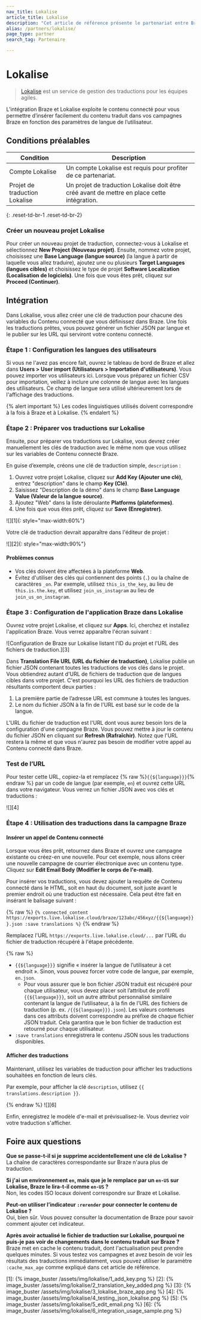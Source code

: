 ```yaml
---
nav_title: Lokalise
article_title: Lokalise
description: "Cet article de référence présente le partenariat entre Braze et Lokalise, un service de gestion des traductions pour les équipes agiles."
alias: /partners/lokalise/
page_type: partner
search_tag: Partenaire

---
```


# Lokalise

> [Lokalise](https://lokalise.com) est un service de gestion des traductions pour les équipes agiles.

L’intégration Braze et Lokalise exploite le contenu connecté pour vous permettre d’insérer facilement du contenu traduit dans vos campagnes Braze en fonction des paramètres de langue de l’utilisateur.

## Conditions préalables

| Condition | Description |
| ----------- | ----------- |
| Compte Lokalise | Un compte Lokalise est requis pour profiter de ce partenariat. |
| Projet de traduction Lokalise | Un projet de traduction Lokalise doit être créé avant de mettre en place cette intégration. |
{: .reset-td-br-1 .reset-td-br-2}

### Créer un nouveau projet Lokalise

Pour créer un nouveau projet de traduction, connectez-vous à Lokalise et sélectionnez **New Project (Nouveau projet)**. Ensuite, nommez votre projet, choisissez une **Base Language (langue source)** (la langue à partir de laquelle vous allez traduire), ajoutez une ou plusieurs **Target Languages (langues cibles)** et choisissez le type de projet **Software Localization (Localisation de logiciels)**. Une fois que vous êtes prêt, cliquez sur **Proceed (Continuer)**.

## Intégration

Dans Lokalise, vous allez créer une clé de traduction pour chacune des variables du Contenu connecté que vous définissez dans Braze. Une fois les traductions prêtes, vous pouvez générer un fichier JSON par langue et le publier sur les URL qui serviront votre contenu connecté.

### Étape 1 : Configuration les langues des utilisateurs

Si vous ne l'avez pas encore fait, ouvrez le tableau de bord de Braze et allez dans **Users > User import (Utilisateurs > Importation d'utilisateurs)**. Vous pouvez importer vos utilisateurs ici. Lorsque vous préparez un fichier CSV pour importation, veillez à inclure une colonne de langue avec les langues des utilisateurs. Ce champ de langue sera utilisé ultérieurement lors de l'affichage des traductions. 

{% alert important %}
Les codes linguistiques utilisés doivent correspondre à la fois à Braze et à Lokalise.
{% endalert %}
### Étape 2 : Préparer vos traductions sur Lokalise

Ensuite, pour préparer vos traductions sur Lokalise, vous devrez créer manuellement les clés de traduction avec le même nom que vous utilisez sur les variables de Contenu connecté Braze. 

En guise d’exemple, créons une clé de traduction simple, `description` :
1. Ouvrez votre projet Lokalise, cliquez sur **Add Key (Ajouter une clé)**, entrez "description" dans le champ **Key (Clé)**.
2. Saisissez "Description de la démo" dans le champ **Base Language Value (Valeur de la langue source)**.
3. Ajoutez "Web" dans la liste déroulante **Platforms (plateformes)**. 
4. Une fois que vous êtes prêt, cliquez sur **Save (Enregistrer)**.

![][1]{: style="max-width:60%"}

Votre clé de traduction devrait apparaître dans l'éditeur de projet :

![][2]{: style="max-width:90%"}

#### Problèmes connus

- Vos clés doivent être affectées à la plateforme **Web**.
- Évitez d'utiliser des clés qui contiennent des points (`.`) ou la chaîne de caractères `_on`. Par exemple, utilisez `this_is_the_key`, au lieu de `this.is.the.key`, et utilisez `join_us_instagram` au lieu de `join_us_on_instagram`.

### Étape 3 : Configuration de l'application Braze dans Lokalise

Ouvrez votre projet Lokalise, et cliquez sur **Apps**. Ici, cherchez et installez l'application Braze. Vous verrez apparaître l'écran suivant :

![Configuration de Braze sur Lokalise listant l'ID du projet et l'URL des fichiers de traduction.][3]

Dans **Translation File URL (URL du fichier de traduction)**, Lokalise publie un fichier JSON contenant toutes les traductions de vos clés dans le projet. Vous obtiendrez autant d'URL de fichiers de traduction que de langues cibles dans votre projet. C'est pourquoi les URL des fichiers de traduction résultants comportent deux parties :

1. La première partie de l’adresse URL est commune à toutes les langues.
2. Le nom du fichier JSON à la fin de l'URL est basé sur le code de la langue.

L'URL du fichier de traduction est l'URL dont vous aurez besoin lors de la configuration d'une campagne Braze. Vous pouvez mettre à jour le contenu du fichier JSON en cliquant sur **Refresh (Rafraîchir)**. Notez que l'URL restera la même et que vous n'aurez pas besoin de modifier votre appel au Contenu connecté dans Braze.

### Test de l’URL

Pour tester cette URL, copiez-la et remplacez {% raw %}`{{${language}}}`{% endraw %} par un code de langue (par exemple, `en`) et ouvrez cette URL dans votre navigateur. Vous verrez un fichier JSON avec vos clés et traductions :

![][4]

### Étape 4 : Utilisation des traductions dans la campagne Braze

#### Insérer un appel de Contenu connecté

Lorsque vous êtes prêt, retournez dans Braze et ouvrez une campagne existante ou créez-en une nouvelle. Pour cet exemple, nous allons créer une nouvelle campagne de courrier électronique avec un contenu type. Cliquez sur **Edit Email Body (Modifier le corps de l'e-mail)**.

Pour insérer vos traductions, vous devez ajouter la requête de Contenu connecté dans le HTML, soit en haut du document, soit juste avant le premier endroit où une traduction est nécessaire. Cela peut être fait en insérant le balisage suivant :

{% raw %}
`{% connected_content https://exports.live.lokalise.cloud/braze/123abc/456xyz/{{${language}}}.json :save translations %}`
{% endraw %}

Remplacez l'URL `https://exports.live.lokalise.cloud/...` par l'URL du fichier de traduction récupéré à l'étape précédente.

{% raw %}

- `{{${language}}}` signifie « insérer la langue de l’utilisateur à cet endroit ». Sinon, vous pouvez forcer votre code de langue, par exemple, `en.json`.
  - Pour vous assurer que le bon fichier JSON traduit est récupéré pour chaque utilisateur, vous devez placer soit l’attribut de profil `{{${language}}}`, soit un autre attribut personnalisé similaire contenant la langue de l’utilisateur, à la fin de l’URL des fichiers de traduction (p. ex. `/{{${language}}}.json`). Les valeurs contenues dans ces attributs doivent correspondre au préfixe de chaque fichier JSON traduit. Cela garantira que le bon fichier de traduction est retourné pour chaque utilisateur.
- `:save translations` enregistrera le contenu JSON sous les traductions disponibles.

#### Afficher des traductions

Maintenant, utilisez les variables de traduction pour afficher les traductions souhaitées en fonction de leurs clés.

Par exemple, pour afficher la clé `description`, utilisez `{{ translations.description }}`.

{% endraw %}
![][6]

Enfin, enregistrez le modèle d'e-mail et prévisualisez-le. Vous devriez voir votre traduction s'afficher.

## Foire aux questions

**Que se passe-t-il si je supprime accidentellement une clé de Lokalise ?**<br>
La chaîne de caractères correspondante sur Braze n'aura plus de traduction.

**Si j'ai un environnement `en`, mais que je le remplace par un `en-US` sur Lokalise, Braze le lira-t-il comme `en-US` ?**<br>
Non, les codes ISO locaux doivent correspondre sur Braze et Lokalise.

**Peut-on utiliser l’indicateur `:rerender` pour connecter le contenu de Lokalise ?**<br>
Oui, bien sûr. Vous pouvez consulter la documentation de Braze pour savoir comment ajouter cet indicateur.

**Après avoir actualisé le fichier de traduction sur Lokalise, pourquoi ne puis-je pas voir de changements dans le contenu traduit sur Braze ?**<br>
Braze met en cache le contenu traduit, dont l'actualisation peut prendre quelques minutes. Si vous testez vos campagnes et avez besoin de voir les résultats des traductions immédiatement, vous pouvez utiliser le paramètre `:cache_max_age` comme expliqué dans cet article de référence.

[1]: {% image_buster /assets/img/lokalise/1_add_key.png %}
[2]: {% image_buster /assets/img/lokalise/2_translation_key_added.png %}
[3]: {% image_buster /assets/img/lokalise/3_lokalise_braze_app.png %}
[4]: {% image_buster /assets/img/lokalise/4_testing_json_lokalise.png %}
[5]: {% image_buster /assets/img/lokalise/5_edit_email.png %}
[6]: {% image_buster /assets/img/lokalise/6_integration_usage_sample.png %}